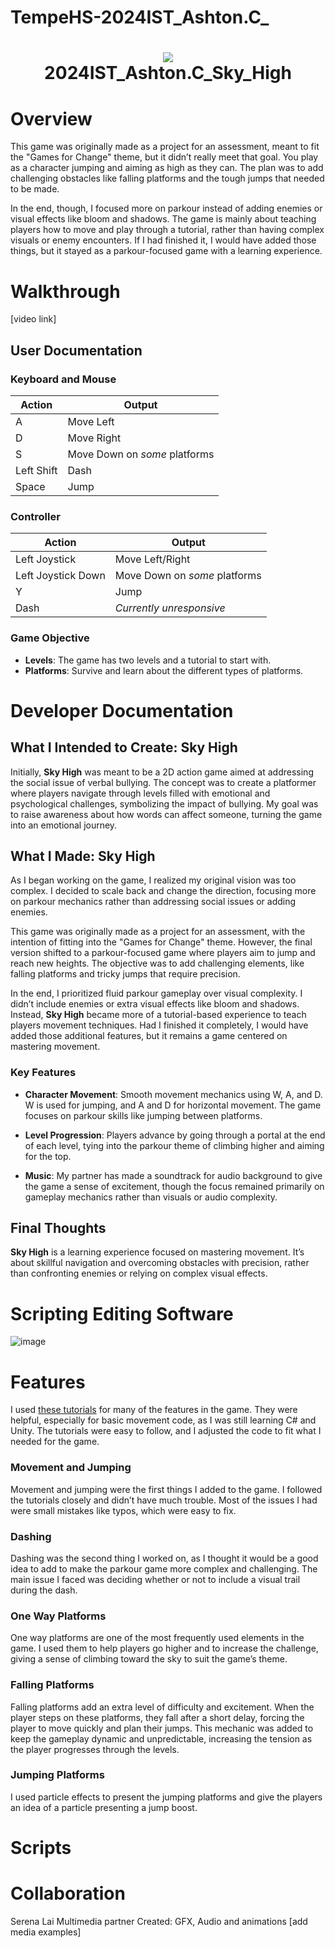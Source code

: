 # TempeHS-2024IST_Ashton.C_
<h1 align="center">
 <img src="https://user-images.githubusercontent.com/45159366/97361059-45151700-185c-11eb-9d12-dae51c79eb8a.png">
  <br />
 2024IST_Ashton.C_Sky_High
</h1>

# Overview

This game was originally made as a project for an assessment, meant to fit the "Games for Change" theme, but it didn’t really meet that goal. You play as a character jumping and aiming as high as they can. The plan was to add challenging obstacles like falling platforms and the tough jumps that needed to be made.

In the end, though, I focused more on parkour instead of adding enemies or visual effects like bloom and shadows. The game is mainly about teaching players how to move and play through a tutorial, rather than having complex visuals or enemy encounters. If I had finished it, I would have added those things, but it stayed as a parkour-focused game with a learning experience.

# Walkthrough

[video link]

## User Documentation

### Keyboard and Mouse

| Action       | Output                         |
|--------------|---------------------------------|
| A            | Move Left                      |
| D            | Move Right                     |
| S            | Move Down on *some* platforms  |
| Left Shift   | Dash                           |
| Space        | Jump                           |

### Controller

| Action             | Output                         |
|--------------------|---------------------------------|
| Left Joystick      | Move Left/Right                |
| Left Joystick Down | Move Down on *some* platforms  |
| Y                  | Jump                           |
| Dash               | *Currently unresponsive*       |

### Game Objective

- **Levels**: The game has two levels and a tutorial to start with.
- **Platforms**: Survive and learn about the different types of platforms.

# Developer Documentation


## What I Intended to Create: Sky High

Initially, **Sky High** was meant to be a 2D action game aimed at addressing the social issue of verbal bullying. The concept was to create a platformer where players navigate through levels filled with emotional and psychological challenges, symbolizing the impact of bullying. My goal was to raise awareness about how words can affect someone, turning the game into an emotional journey.

## What I Made: Sky High

As I began working on the game, I realized my original vision was too complex. I decided to scale back and change the direction, focusing more on parkour mechanics rather than addressing social issues or adding enemies.

This game was originally made as a project for an assessment, with the intention of fitting into the "Games for Change" theme. However, the final version shifted to a parkour-focused game where players aim to jump and reach new heights. The objective was to add challenging elements, like falling platforms and tricky jumps that require precision.

In the end, I prioritized fluid parkour gameplay over visual complexity. I didn’t include enemies or extra visual effects like bloom and shadows. Instead, **Sky High** became more of a tutorial-based experience to teach players movement techniques. Had I finished it completely, I would have added those additional features, but it remains a game centered on mastering movement.

### Key Features

- **Character Movement**: Smooth movement mechanics using W, A, and D. W is used for jumping, and A and D for horizontal movement. The game focuses on parkour skills like jumping between platforms.

- **Level Progression**: Players advance by going through a portal at the end of each level, tying into the parkour theme of climbing higher and aiming for the top.

- **Music**: My partner has made a soundtrack for audio background to give the game a sense of excitement, though the focus remained primarily on gameplay mechanics rather than visuals or audio complexity.

## Final Thoughts

**Sky High** is a learning experience focused on mastering movement. It’s about skillful navigation and overcoming obstacles with precision, rather than confronting enemies or relying on complex visual effects.



# Scripting Editing Software
![image](https://github.com/user-attachments/assets/1789bb97-b77f-46ff-aa53-b6945eb882a6)

# Features

I used [these tutorials](https://www.youtube.com/watch?v=TYg07K-5ONU&list=PLyHH_4nd7MkI-jgXnEw3nSVzAqeftSSyM) for many of the features in the game. They were helpful, especially for basic movement code, as I was still learning C# and Unity. The tutorials were easy to follow, and I adjusted the code to fit what I needed for the game.

### Movement and Jumping

Movement and jumping were the first things I added to the game. I followed the tutorials closely and didn’t have much trouble. Most of the issues I had were small mistakes like typos, which were easy to fix.

### Dashing

Dashing was the second thing I worked on, as I thought it would be a good idea to add to make the parkour game more complex and challenging. The main issue I faced was deciding whether or not to include a visual trail during the dash.

### One Way Platforms

One way platforms are one of the most frequently used elements in the game. I used them to help players go higher and to increase the challenge, giving a sense of climbing toward the sky to suit the game’s theme.

### Falling Platforms

Falling platforms add an extra level of difficulty and excitement. When the player steps on these platforms, they fall after a short delay, forcing the player to move quickly and plan their jumps. This mechanic was added to keep the gameplay dynamic and unpredictable, increasing the tension as the player progresses through the levels.

### Jumping Platforms

I used particle effects to present the jumping platforms and give the players an idea of a particle presenting a jump boost.

# Scripts


# Collaboration

Serena Lai Multimedia partner
Created: GFX, Audio and animations
[add media examples]

